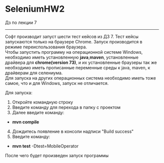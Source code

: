 # SeleniumHW2
Дз по лекции 7
***
Софт производит запуст шести тест кейсов из ДЗ 7. 
Тест кейсы запускаются только на браузере Chrome. 
Запуск производится в режиме переиспользования браузера.  
Чтобы запустить программу на операционной системе Windows, необходимо иметь установленную **java**,**maven**, установленные драйвера для **chrome(version 73)**, и их установленные браузеры так же необходимо иметь прописанные переменные среды к java, maven, к драйверам для селениума.  
Для запуска на других операционных система необходимо иметь тоже самое, что и для Windows, запуск не отличается.  

Для запуска:  
1) Откройте командную строку  
2) Введите команду для перехода в папку с проектом  
3) Далее введите команду:  
- **mvn compile**  
4) Дождитесь появление в консоли надписи "Build success"  
5) Введите команду:  
- **mvn test** -Dtest=MobileOperator  
 
После чего будет произведен запуск программы  
